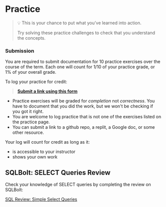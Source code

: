 # Practice

> 💡 This is your chance to put what you’ve learned into action.
>
> Try solving these practice challenges to check that you understand the concepts.

### Submission

You are required to submit documentation for 10 practice exercises over the
course of the term. Each one will count for 1/10 of your practice grade, or 1%
of your overall grade.

To log your practice for credit:

> **[Submit a link using this form](https://forms.gle/z8GVWpkbPAtsu4b98)**

* Practice exercises will be graded for _completion_ not _correctness_. You have
to document that you did the work, but we won't be checking if you got it right.
* You are welcome to log practice that is not one of the exercises listed on the 
practice page.
* You can submit a link to a github repo, a replit, a Google doc, or some other 
resource.

Your log will count for credit as long as it:
- is accessible to your instructor
- shows your own work

## SQLBolt: SELECT Queries Review

Check your knowledge of SELECT queries by completing the review on SQLBolt:

[SQL Review: Simple Select Queries](https://sqlbolt.com/lesson/select_queries_review)

<!--

## Making it real

- Switch from mock data to a query

## The Great Migration

- Migration to add a column for a feature

## Filter Pages

In this assignment, you'll update a web app so that it can filter a list of
pages based on a SQL query.

You'll connect what you know about routing and templating to what you've learned
about SQL databases.

-->
